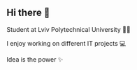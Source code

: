 ## Hi there 👋

Student at Lviv Polytechnical University 👨‍🎓

I enjoy working on different IT projects 💻


Idea is the power ✨
